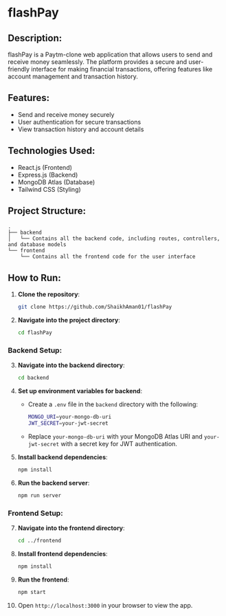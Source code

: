 # flashPay

## Description:
flashPay is a Paytm-clone web application that allows users to send and receive money seamlessly. The platform provides a secure and user-friendly interface for making financial transactions, offering features like account management and transaction history.

## Features:
- Send and receive money securely
- User authentication for secure transactions
- View transaction history and account details

## Technologies Used:
- React.js (Frontend)
- Express.js (Backend)
- MongoDB Atlas (Database)
- Tailwind CSS (Styling)

## Project Structure:
```
.
├── backend
│   └── Contains all the backend code, including routes, controllers, and database models
└── frontend
    └── Contains all the frontend code for the user interface
```

## How to Run:

1. **Clone the repository**:
   ```bash
   git clone https://github.com/ShaikhAman01/flashPay
   ```

2. **Navigate into the project directory**:
   ```bash
   cd flashPay
   ```

### Backend Setup:

3. **Navigate into the backend directory**:
   ```bash
   cd backend
   ```

4. **Set up environment variables for backend**:
   - Create a `.env` file in the `backend` directory with the following:
     ```bash
     MONGO_URI=your-mongo-db-uri
     JWT_SECRET=your-jwt-secret
     ```

   - Replace `your-mongo-db-uri` with your MongoDB Atlas URI and `your-jwt-secret` with a secret key for JWT authentication.

5. **Install backend dependencies**:
   ```bash
   npm install
   ```

6. **Run the backend server**:
   ```bash
   npm run server
   ```

### Frontend Setup:

7. **Navigate into the frontend directory**:
   ```bash
   cd ../frontend
   ```

8. **Install frontend dependencies**:
   ```bash
   npm install
   ```

9. **Run the frontend**:
   ```bash
   npm start
   ```

10. Open `http://localhost:3000` in your browser to view the app.

